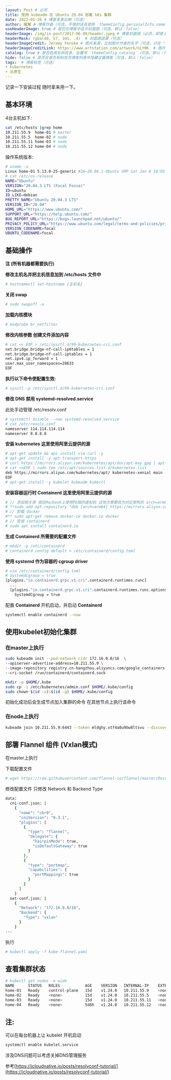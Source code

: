 ```yaml
---
layout: Post # 必须
title: 使用 kubeadm 在 Ubuntu 20.04 部署 k8s 集群
date: 2022-05-26 # 博客发表日期（可选）
author: 耀耀 # 博客作者（可选，不填的话会使用 `themeConfig.personalInfo.name`）
useHeaderImage: true # 是否在博客中显示封面图（可选，默认：false）
headerImage: /img/in-post/2017-06-09/header.jpeg # 博客封面图（必须，即使上一项选了 false，因为图片也需要在首页显示）
headerMask: rgba(40, 57, 101, .4)  # 封面图遮罩（可选）
headerImageCredit: Jeremy Fenske # 图片来源，比如图片作者的名字（可选，只在 "useHeaderImage: true" 时有效）
headerImageCreditLink: https://www.artstation.com/artwork/nLY0K  # 图片来源的链接（可选，只在 "useHeaderImage: true" 时有效）
catalog: true # 是否启用右侧目录，会覆写 `themeConfig.catalog`（可选，默认：false）
hide: false # 是否在首页和标签页博客列表中隐藏这篇博客（可选，默认：false）
tags:  # 博客标签（可选）
- kubernetes
- 云原生
---
```


记录一下安装过程 随时拿来用一下。

<!-- more -->

## 基本环境

4台主机如下:

```bash
cat /etc/hosts |grep home
10.211.55.9  home-01 # master
10.211.55.5  home-02 # node
10.211.55.11 home-03 # node
10.211.55.12 home-04 # node
```

操作系统版本:

```bash
# uname -a
Linux home-01 5.13.0-25-generic #26~20.04.1-Ubuntu SMP Sat Jan 8 18:05:46 UTC 2022 aarch64 aarch64 aarch64 GNU/Linux
# cat /etc/os-release
NAME="Ubuntu"
VERSION="20.04.3 LTS (Focal Fossa)"
ID=ubuntu
ID_LIKE=debian
PRETTY_NAME="Ubuntu 20.04.3 LTS"
VERSION_ID="20.04"
HOME_URL="https://www.ubuntu.com/"
SUPPORT_URL="https://help.ubuntu.com/"
BUG_REPORT_URL="https://bugs.launchpad.net/ubuntu/"
PRIVACY_POLICY_URL="https://www.ubuntu.com/legal/terms-and-policies/privacy-policy"
VERSION_CODENAME=focal
UBUNTU_CODENAME=focal
```

## 基础操作

**注 (所有机器都需要执行)**

**修改主机名并把主机信息加到 /etc/hosts 文件中**

```bash
# hostnamectl set-hostname {主机名}
```

**关闭 swap**

```bash
# sudo swapoff -a
```

**加载内核模块**

```bash
# modprobe br_netfilter
```

**修改内核参数 创建文件添加内容**

```bash
# cat << EOF > /etc/sysctl.d/99-kubernetes-cri.conf
net.bridge.bridge-nf-call-ip6tables = 1
net.bridge.bridge-nf-call-iptables = 1
net.ipv4.ip_forward = 1
user.max_user_namespaces=28633
EOF
```

**执行以下命令使配置生效:**

```bash
# sysctl -p /etc/sysctl.d/99-kubernetes-cri.conf
```

**修改 DNS 禁用 systemd-resolved.service**

此处手动管理 /etc/resolv.conf

```bash
# systemctl disable --now systemd-resolved.service
# cat /etc/resolv.conf
nameserver 114.114.114.114
nameserver 8.8.8.8
```

**安装 kubernetes 这里使用阿里云提供的源**

```bash
# apt-get update && api install vim curl -y
# apt-get install -y apt-transport-https
# curl https://mirrors.aliyun.com/kubernetes/apt/doc/apt-key.gpg | apt-key add -
# cat <<EOF | sudo tee /etc/apt/sources.list.d/kubernetes.list
deb https://mirrors.aliyun.com/kubernetes/apt/ kubernetes-xenial main
EOF
# apt-get install -y kubelet kubeadm kubectl
```

**安装容器运行时 Containerd 这里使用阿里云提供的源**

```bash
# // 添加相关源 我在Macbook上使用PD搞的虚拟机 这地方需要改为对应架构的 arch=arm64
# **sudo add-apt-repository "deb [arch=arm64] https://mirrors.aliyun.com/docker-ce/linux/ubuntu $(lsb_release -cs) stable"
# // 卸载 docker
#** sudo apt-get remove docker-ce docker.io docker
# // 安装 containerd
# sudo apt install containerd.io
```

**生成 Containerd 所需要的配置文件**

```bash
# mkdir -p /etc/containerd
# containerd config default > /etc/containerd/config.toml
```

**使用 systemd 作为容器的 cgroup driver**

```bash
# vim /etc/containerd/config.toml
# SystemdCgroup = true
[plugins."io.containerd.grpc.v1.cri".containerd.runtimes.runc]
  ...
  [plugins."io.containerd.grpc.v1.cri".containerd.runtimes.runc.options]
    SystemdCgroup = true
```

配置 **Containerd** 开机启动，并启动 **Containerd**

```bash
systemctl enable containerd --now
```

## 使用kubelet初始化集群

### 在master上执行

```bash
sudo kubeadm init --pod-network-cidr 172.16.0.0/16  \
--apiserver-advertise-address=10.211.55.9 \
--image-repository registry.cn-hangzhou.aliyuncs.com/google_containers \
--cri-socket /run/containerd/containerd.sock
```

```bash
mkdir -p $HOME/.kube
sudo cp -i /etc/kubernetes/admin.conf $HOME/.kube/config
sudo chown $(id -u):$(id -g) $HOME/.kube/config
```

初始化成功后会生成节点加入集群的命令 在其他节点上执行该命令

### 在node上执行

```bash
kubeadm join 10.211.55.9:6443 --token mldghy.xtf4a0u9bw8ltsvu --discovery-token-ca-cert-hash sha256:2b0f87c543d77e0b8f843db47c95985febe17a19de747b064720097db9b9535c
```

## **部署 Flannel 组件 (Vxlan模式)**

在master上执行

下载配置文件

```bash
# wget https://raw.githubusercontent.com/flannel-io/flannel/master/Documentation/kube-flannel.yml
```

修改配置文件 只修改 Network 和 Backend Type

```bash
data:
  cni-conf.json: |
    {
      "name": "cbr0",
      "cniVersion": "0.3.1",
      "plugins": [
        {
          "type": "flannel",
          "delegate": {
            "hairpinMode": true,
            "isDefaultGateway": true
          }
        },
        {
          "type": "portmap",
          "capabilities": {
            "portMappings": true
          }
        }
      ]
    }
  net-conf.json: |
    {
      "Network": "172.16.0.0/16",
      "Backend": {
        "Type": "vxlan"
      }
    }
---
```

执行

```bash
# kubectl apply -f kube-flannel.yaml
```

## 查看集群状态

```bash
# kubectl get nodes -o wide
NAME      STATUS   ROLES           AGE    VERSION   INTERNAL-IP    EXTERNAL-IP   OS-IMAGE             KERNEL-VERSION      CONTAINER-RUNTIME
home-01   Ready    control-plane   15d    v1.24.0   10.211.55.9    <none>        Ubuntu 20.04.3 LTS   5.13.0-25-generic   containerd://1.6.4
home-02   Ready    <none>          15d    v1.24.0   10.211.55.5    <none>        Ubuntu 20.04.3 LTS   5.13.0-25-generic   containerd://1.6.4
home-03   Ready    <none>          15d    v1.24.0   10.211.55.11   <none>        Ubuntu 20.04.3 LTS   5.13.0-25-generic   containerd://1.6.4
home-04   Ready    <none>          5d6h   v1.24.0   10.211.55.12   <none>        Ubuntu 20.04.3 LTS   5.13.0-25-generic   containerd://1.6.4
```

## 注:

可以在每台机器上让 kubelet 开机启动

```bash
systemctl enable kubelet.service
```

涉及DNS问题可以考虑关掉DNS管理服务

参考[https://icloudnative.io/posts/resolvconf-tutorial/](https://icloudnative.io/posts/resolvconf-tutorial/)
